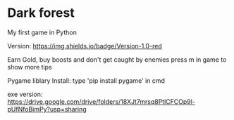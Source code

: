 # Dark forest
My first game in Python

Version: https://img.shields.io/badge/Version-1.0-red

Earn Gold, buy boosts and don't get caught by enemies
press m in game to show more tips

Pygame liblary
Install: type 'pip install pygame' in cmd

exe version: https://drive.google.com/drive/folders/18XJt7mrsq8PtlCFCOp9l-pUfNfoBimPy?usp=sharing
